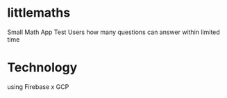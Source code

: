 # littlemaths
Small Math App
Test Users how many questions can answer within limited time

# Technology
using Firebase x GCP

